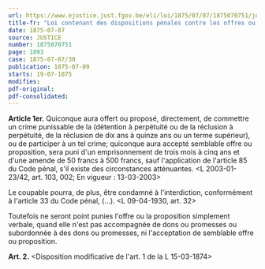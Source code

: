 ```yaml
---
url: https://www.ejustice.just.fgov.be/eli/loi/1875/07/07/1875070751/justel
title-fr: "Loi contenant des dispositions pénales contre les offres ou propositions de commettre certains crimes. (NOTE : Consultation des versions antérieures à partir du 01-01-1990 et mise à jour au 13-03-2003). Voir modification(s)"
date: 1875-07-07
source: JUSTICE
number: 1875070751
page: 1893
case: 1875-07-07/30
publication: 1875-07-09
starts: 19-07-1875
modifies:
pdf-original:
pdf-consolidated:
---
```


**Article 1er.** Quiconque aura offert ou proposé, directement, de commettre un crime punissable de la (détention à perpétuité ou de la réclusion à perpétuité, de la réclusion de dix ans à quinze ans ou un terme supérieur), ou de participer à un tel crime; quiconque aura accepté semblable offre ou proposition, sera puni d'un emprisonnement de trois mois à cinq ans et d'une amende de 50 francs à 500 francs, sauf l'application de l'article 85 du Code pénal, s'il existe des circonstances atténuantes. <L 2003-01-23/42, art. 103, 002;  En vigueur :  13-03-2003>

Le coupable pourra, de plus, être condamné à l'interdiction, conformément à l'article 33 du Code pénal, (...). <L 09-04-1930, art. 32>

Toutefois ne seront point punies l'offre ou la proposition simplement verbale, quand elle n'est pas accompagnée de dons ou promesses ou subordonnée à des dons ou promesses, ni l'acceptation de semblable offre ou proposition.

**Art. 2.** <Disposition modificative de l'art. 1 de la L 15-03-1874>
